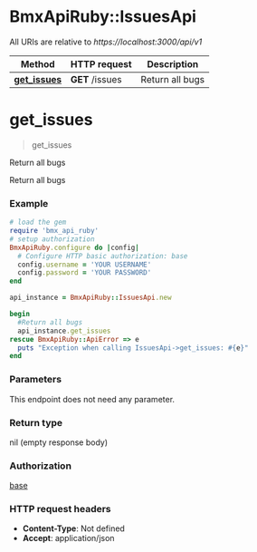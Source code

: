 # BmxApiRuby::IssuesApi

All URIs are relative to *https://localhost:3000/api/v1*

Method | HTTP request | Description
------------- | ------------- | -------------
[**get_issues**](IssuesApi.md#get_issues) | **GET** /issues | Return all bugs


# **get_issues**
> get_issues

Return all bugs

Return all bugs

### Example
```ruby
# load the gem
require 'bmx_api_ruby'
# setup authorization
BmxApiRuby.configure do |config|
  # Configure HTTP basic authorization: base
  config.username = 'YOUR USERNAME'
  config.password = 'YOUR PASSWORD'
end

api_instance = BmxApiRuby::IssuesApi.new

begin
  #Return all bugs
  api_instance.get_issues
rescue BmxApiRuby::ApiError => e
  puts "Exception when calling IssuesApi->get_issues: #{e}"
end
```

### Parameters
This endpoint does not need any parameter.

### Return type

nil (empty response body)

### Authorization

[base](../README.md#base)

### HTTP request headers

 - **Content-Type**: Not defined
 - **Accept**: application/json



